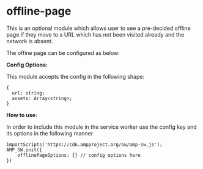 # offline-page

This is an optional module which allows user to see a pre-decided offline page if they move to a URL which has not been visited already and the network is absent.

The offine page can be configured as below:

**Config Options:**

This module accepts the config in the following shape:
```
{
  url: string;
  assets: Array<string>;
}
```

**How to use:**

In order to include this module in the service worker use the config key and its options in the following manner

```
importScripts('https://cdn.ampproject.org/sw/amp-sw.js');
AMP_SW.init({
    offlinePageOptions: {} // config options here
})
```
